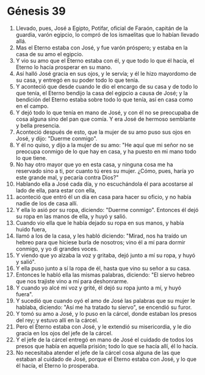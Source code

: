 # Génesis 39

1. Llevado, pues, José a Egipto, Potifar, oficial de Faraón, capitán de la guardia, varón egipcio, lo compró de los ismaelitas que lo habían llevado allá.  
2. Mas el Eterno estaba con José, y fue varón próspero; y estaba en la casa de su amo el egipcio.  
3. Y vio su amo que el Eterno estaba con él, y que todo lo que él hacía, el Eterno lo hacía prosperar en su mano.  
4. Así halló José gracia en sus ojos, y le servía; y él le hizo mayordomo de su casa, y entregó en su poder todo lo que tenía.  
5. Y aconteció que desde cuando le dio el encargo de su casa y de todo lo que tenía, el Eterno bendijo la casa del egipcio a causa de José; y la bendición del Eterno estaba sobre todo lo que tenía, así en casa como en el campo.  
6. Y dejó todo lo que tenía en mano de José, y con él no se preocupaba de cosa alguna sino del pan que comía. Y era José de hermoso semblante y bella presencia.  
7. Aconteció después de esto, que la mujer de su amo puso sus ojos en José, y dijo: "Duerme conmigo".  
8. Y él no quiso, y dijo a la mujer de su amo: "He aquí que mi señor no se preocupa conmigo de lo que hay en casa, y ha puesto en mi mano todo lo que tiene.  
9. No hay otro mayor que yo en esta casa, y ninguna cosa me ha reservado sino a ti, por cuanto tú eres su mujer. ¿Cómo, pues, haría yo este grande mal, y pecaría contra Dios?"  
10. Hablando ella a José cada día, y no escuchándola él para acostarse al lado de ella, para estar con ella,  
11. aconteció que entró él un día en casa para hacer su oficio, y no había nadie de los de casa allí.  
12. Y ella lo asió por su ropa, diciendo: "Duerme conmigo". Entonces él dejó su ropa en las manos de ella, y huyó y salió.  
13. Cuando vio ella que le había dejado su ropa en sus manos, y había huido fuera,  
14. llamó a los de la casa, y les habló diciendo: "Mirad, nos ha traído un hebreo para que hiciese burla de nosotros; vino él a mí para dormir conmigo, y yo di grandes voces.  
15. Y viendo que yo alzaba la voz y gritaba, dejó junto a mí su ropa, y huyó y salió".  
16. Y ella puso junto a sí la ropa de él, hasta que vino su señor a su casa.  
17. Entonces le habló ella las mismas palabras, diciendo: "El siervo hebreo que nos trajiste vino a mí para deshonrarme.  
18. Y cuando yo alcé mi voz y grité, él dejó su ropa junto a mí, y huyó fuera".  
19. Y sucedió que cuando oyó el amo de José las palabras que su mujer le hablaba, diciendo: "Así me ha tratado tu siervo", se encendió su furor.  
20. Y tomó su amo a José, y lo puso en la cárcel, donde estaban los presos del rey; y estuvo allí en la cárcel.  
21. Pero el Eterno estaba con José, y le extendió su misericordia, y le dio gracia en los ojos del jefe de la cárcel.  
22. Y el jefe de la cárcel entregó en mano de José el cuidado de todos los presos que había en aquella prisión; todo lo que se hacía allí, él lo hacía.  
23. No necesitaba atender el jefe de la cárcel cosa alguna de las que estaban al cuidado de José, porque el Eterno estaba con José, y lo que él hacía, el Eterno lo prosperaba.
